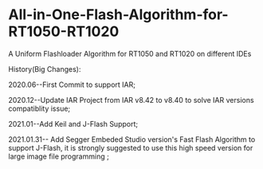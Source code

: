 # All-in-One-Flash-Algorithm-for-RT1050-RT1020
A Uniform Flashloader Algorithm for RT1050 and RT1020 on different IDEs

History(Big Changes):

2020.06--First Commit to support IAR;

2020.12--Update IAR Project from IAR v8.42 to v8.40 to solve IAR versions compatiblity issue;

2021.01--Add Keil and J-Flash Support;

2021.01.31-- Add Segger Embeded Studio version's Fast Flash Algorithm to support J-Flash, it is strongly suggested to use this high speed version for large image file programming ;